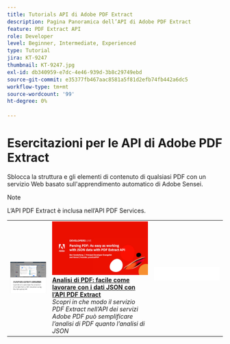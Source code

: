 ```yaml
---
title: Tutorials API di Adobe PDF Extract
description: Pagina Panoramica dell’API di Adobe PDF Extract
feature: PDF Extract API
role: Developer
level: Beginner, Intermediate, Experienced
type: Tutorial
jira: KT-9247
thumbnail: KT-9247.jpg
exl-id: db340959-e7dc-4e46-939d-3b8c29749ebd
source-git-commit: e35377fb467aac8581a5f81d2efb74fb442a6dc5
workflow-type: tm+mt
source-wordcount: '99'
ht-degree: 0%

---
```


# Esercitazioni per le API di Adobe PDF Extract

Sblocca la struttura e gli elementi di contenuto di qualsiasi PDF con un servizio Web basato sull&#39;apprendimento automatico di Adobe Sensei.

>[!NOTE]
>
>L’API PDF Extract è inclusa nell’API PDF Services.

<table style="table-layout:fixed">
<tr>
 <td>
   <a href="automate-content-extraction.md">
      <img alt="Automatizzare l&apos;estrazione dei contenuti" src="assets/automate-content-extraction.png" />
   </a>
  </td>
  <td>
   <a href="https://experienceleague.adobe.com/docs/adobe-developers-live-events/events/2021/oct2021/parsing-pdf.html">
      <img alt="Analisi di PDF: facile come lavorare con i dati JSON con l’API PDF Extract" src="assets/ParsingPDF_1280.png" />
   </a>
    <div>
   <a href="https://experienceleague.adobe.com/docs/adobe-developers-live-events/events/2021/oct2021/parsing-pdf.html"><strong>Analisi di PDF: facile come lavorare con i dati JSON con l’API PDF Extract</strong></a>
    </div>
    <em>Scopri in che modo il servizio PDF Extract nell’API dei servizi Adobe PDF può semplificare l’analisi di PDF quanto l’analisi di JSON</em>
    <br>
  </td>
  <td>
    <img alt="Spaziatore" src="../assets/WhiteBanner_Placeholder.png" />
    <div>
    <br>
  </td>
</tr>
</table>
